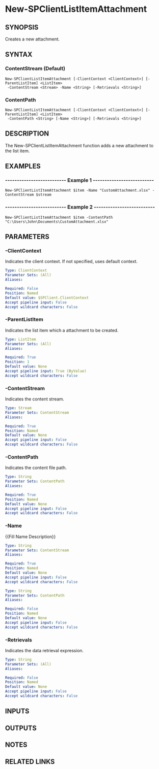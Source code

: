 # New-SPClientListItemAttachment

## SYNOPSIS
Creates a new attachment.

## SYNTAX

### ContentStream (Default)
```
New-SPClientListItemAttachment [-ClientContext <ClientContext>] [-ParentListItem] <ListItem>
 -ContentStream <Stream> -Name <String> [-Retrievals <String>]
```

### ContentPath
```
New-SPClientListItemAttachment [-ClientContext <ClientContext>] [-ParentListItem] <ListItem>
 -ContentPath <String> [-Name <String>] [-Retrievals <String>]
```

## DESCRIPTION
The New-SPClientListItemAttachment function adds a new attachment to the list
item.

## EXAMPLES

### -------------------------- Example 1 --------------------------
```
New-SPClientListItemAttachment $item -Name "CustomAttachment.xlsx" -ContentStream $stream
```

### -------------------------- Example 2 --------------------------
```
New-SPClientListItemAttachment $item -ContentPath "C:\Users\John\Documents\CustomAttachment.xlsx"
```

## PARAMETERS

### -ClientContext
Indicates the client context.
If not specified, uses default context.

```yaml
Type: ClientContext
Parameter Sets: (All)
Aliases: 

Required: False
Position: Named
Default value: $SPClient.ClientContext
Accept pipeline input: False
Accept wildcard characters: False
```

### -ParentListItem
Indicates the list item which a attachment to be created.

```yaml
Type: ListItem
Parameter Sets: (All)
Aliases: 

Required: True
Position: 1
Default value: None
Accept pipeline input: True (ByValue)
Accept wildcard characters: False
```

### -ContentStream
Indicates the content stream.

```yaml
Type: Stream
Parameter Sets: ContentStream
Aliases: 

Required: True
Position: Named
Default value: None
Accept pipeline input: False
Accept wildcard characters: False
```

### -ContentPath
Indicates the content file path.

```yaml
Type: String
Parameter Sets: ContentPath
Aliases: 

Required: True
Position: Named
Default value: None
Accept pipeline input: False
Accept wildcard characters: False
```

### -Name
{{Fill Name Description}}

```yaml
Type: String
Parameter Sets: ContentStream
Aliases: 

Required: True
Position: Named
Default value: None
Accept pipeline input: False
Accept wildcard characters: False
```

```yaml
Type: String
Parameter Sets: ContentPath
Aliases: 

Required: False
Position: Named
Default value: None
Accept pipeline input: False
Accept wildcard characters: False
```

### -Retrievals
Indicates the data retrieval expression.

```yaml
Type: String
Parameter Sets: (All)
Aliases: 

Required: False
Position: Named
Default value: None
Accept pipeline input: False
Accept wildcard characters: False
```

## INPUTS

## OUTPUTS

## NOTES

## RELATED LINKS


